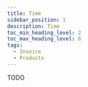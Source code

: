 ```yaml
---
title: Time
sidebar_position: 1
description: Time
toc_min_heading_level: 2
toc_max_heading_level: 6
tags:
  - Invoice
  - Products
---
```


TODO